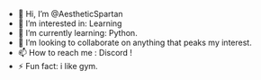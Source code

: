 - 👋 Hi, I’m @AestheticSpartan
- 👀 I’m interested in: Learning
- 🌱 I’m currently learning: Python. 
- 💞️ I’m looking to collaborate on anything that peaks my interest.
- 📫 How to reach me : Discord !
- ⚡ Fun fact: i like gym.

<!---
AestheticSpartan/AestheticSpartan is a ✨ special ✨ repository because its `README.md` (this file) appears on your GitHub profile.
You can click the Preview link to take a look at your changes.
--->
